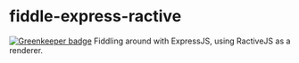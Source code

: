 # fiddle-express-ractive

[![Greenkeeper badge](https://badges.greenkeeper.io/saibotsivad/fiddle-express-ractive.svg)](https://greenkeeper.io/)
Fiddling around with ExpressJS, using RactiveJS as a renderer.
